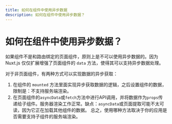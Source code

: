 ```yaml
---
title: 如何在组件中使用异步数据
description: 如何在组件中使用异步数据？
---
```


# 如何在组件中使用异步数据？

如果组件不是和路由绑定的页面组件，原则上是不可以使用异步数据的。因为 Nuxt.js 仅仅扩展增强了页面组件的 `data` 方法，使得其可以支持异步数据处理。

对于非页面组件，有两种方式可以实现数据的异步获取：

1. 在组件的 `mounted` 方法里面实现异步获取数据的逻辑，之后设置组件的数据，限制是：不支持服务端渲染。
2. 在页面组件的`asyncData`或`fetch`方法中进行API调用，并将数据作为`props`传递给子组件。服务器渲染工作正常。缺点：`asyncData`或页面提取可能不太可读，因为它正在加载其他组件的数据。
总之，使用哪种方法取决于你的应用是否需要支持子组件的服务端渲染。
